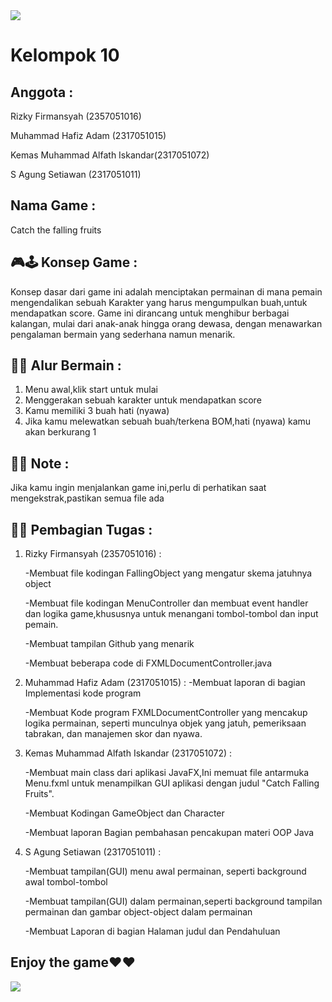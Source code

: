 <img src="https://github.com/RizkyFirmansyah-com/-PROJECT-GAME-JAVAFX-Kelompok10/blob/main/tim.png" >

# Kelompok 10

## Anggota : 

Rizky Firmansyah (2357051016)

Muhammad Hafiz Adam (2317051015) 

Kemas Muhammad Alfath Iskandar(2317051072)

S Agung Setiawan (2317051011)



## Nama Game : 
Catch the falling fruits


## 🎮🕹️ Konsep Game :
Konsep dasar dari game ini adalah menciptakan permainan di mana pemain mengendalikan sebuah Karakter yang harus mengumpulkan buah,untuk mendapatkan score. Game ini dirancang untuk menghibur berbagai kalangan, mulai dari anak-anak hingga orang dewasa, dengan menawarkan pengalaman bermain yang sederhana namun menarik. 

## 👣👣 Alur Bermain :
1. Menu awal,klik start untuk mulai
2. Menggerakan sebuah karakter untuk mendapatkan score
3. Kamu memiliki 3 buah hati (nyawa)
4. Jika kamu melewatkan sebuah buah/terkena BOM,hati (nyawa) kamu akan berkurang 1




## 📌📌 Note :
Jika kamu ingin menjalankan game ini,perlu di perhatikan saat mengekstrak,pastikan semua file ada 


## 📌📌 Pembagian Tugas :

1. Rizky Firmansyah (2357051016) :


   -Membuat file kodingan FallingObject yang mengatur skema jatuhnya object
   
   -Membuat file kodingan MenuController dan membuat event handler dan logika game,khususnya untuk menangani tombol-tombol dan input pemain.

   -Membuat tampilan Github yang menarik

   -Membuat beberapa code di FXMLDocumentController.java

2. Muhammad Hafiz Adam (2317051015) :
   -Membuat laporan di bagian Implementasi kode program
   
   -Membuat Kode program FXMLDocumentController yang mencakup logika permainan, seperti munculnya objek yang jatuh, pemeriksaan tabrakan, dan manajemen skor dan nyawa.

4. Kemas Muhammad Alfath Iskandar (2317051072) :

   -Membuat main class dari aplikasi JavaFX,Ini memuat file antarmuka Menu.fxml untuk menampilkan GUI aplikasi dengan judul "Catch Falling Fruits".

   -Membuat Kodingan GameObject dan Character

   -Membuat laporan Bagian pembahasan pencakupan materi OOP Java


5. S Agung Setiawan (2317051011) :

   -Membuat tampilan(GUI) menu awal permainan, seperti background awal tombol-tombol

   -Membuat tampilan(GUI) dalam permainan,seperti background tampilan permainan dan gambar object-object dalam permainan

   -Membuat Laporan di bagian Halaman judul dan Pendahuluan



## Enjoy the game❤️❤️


<img src = "https://github.com/RizkyFirmansyah-com/-PROJECT-GAME-JAVAFX-Kelompok10/blob/main/GamePlay.gif">
